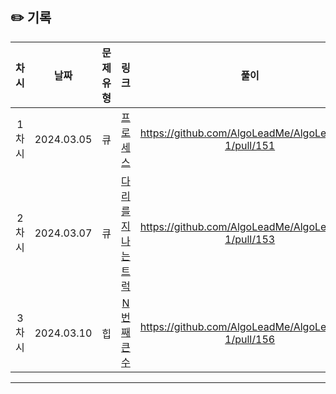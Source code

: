 ## ✏️ 기록

| 차시  |    날짜    | 문제유형 |                                    링크                                     |                        풀이                         |
| :---: | :--------: | :------: | :-------------------------------------------------------------------------: | :-------------------------------------------------: |
| 1차시 | 2024.03.05 |    큐    | [프로세스](https://school.programmers.co.kr/learn/courses/30/lessons/42587) | https://github.com/AlgoLeadMe/AlgoLeadMe-1/pull/151 |
| 2차시 | 2024.03.07 |    큐    | [다리를 지나는 트럭](https://school.programmers.co.kr/learn/courses/30/lessons/42583) | https://github.com/AlgoLeadMe/AlgoLeadMe-1/pull/153 |
| 3차시 | 2024.03.10 |    힙    |             [N번째 큰 수](https://www.acmicpc.net/problem/2075)             | https://github.com/AlgoLeadMe/AlgoLeadMe-1/pull/156 |

---
